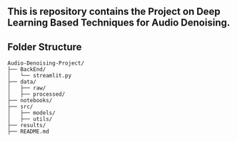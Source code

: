 ## This is repository contains the Project on Deep Learning Based Techniques for Audio Denoising.

## Folder Structure

```
Audio-Denoising-Project/
├── BackEnd/
│   └── streamlit.py
├── data/
│   ├── raw/
│   ├── processed/
├── notebooks/
├── src/
│   ├── models/
│   ├── utils/
├── results/
├── README.md
```


